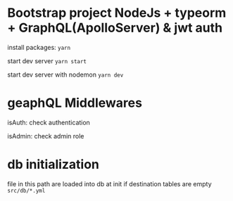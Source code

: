 # Bootstrap project NodeJs + typeorm + GraphQL(ApolloServer) & jwt auth

install packages:
`yarn`

start dev server
`yarn start`

start dev server with nodemon
`yarn dev`

# geaphQL Middlewares

isAuth: check authentication

isAdmin: check admin role

# db initialization

file in this path are loaded into db at init if destination tables are empty
`src/db/*.yml`
